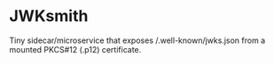 # JWKsmith
Tiny sidecar/microservice that exposes /.well-known/jwks.json from a mounted PKCS#12 (.p12) certificate.
